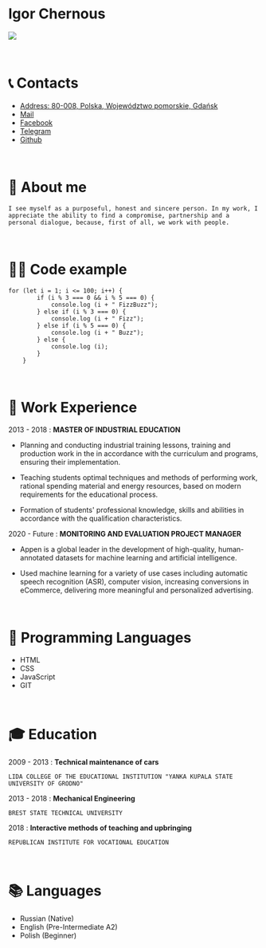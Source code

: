 Igor Chernous
=====
![](https://i2.paste.pics/f4cf65de4308a6e59188a60d9497f999.png)

&nbsp;

📞 Contacts
===========

* [Address: 80-008, Polska, Województwo pomorskie, Gdańsk](https://www.gdansk.pl/)
* [Mail](ichernous94@gmail.com)
* [Facebook](https://www.facebook.com/ichernous)
* [Telegram](@ichernous)
* [Github](https://github.com/ichernous94)

&nbsp;

📝 About me
=====

    I see myself as a purposeful, honest and sincere person. In my work, I appreciate the ability to find a compromise, partnership and a personal dialogue, because, first of all, we work with people.


&nbsp;

👨‍💻 Code example
=====

```
for (let i = 1; i <= 100; i++) {
        if (i % 3 === 0 && i % 5 === 0) {
            console.log (i + " FizzBuzz");
        } else if (i % 3 === 0) {
            console.log (i + " Fizz");
        } else if (i % 5 === 0) {
            console.log (i + " Buzz");
        } else {
            console.log (i);
        }
    }
```

&nbsp;

👔 Work Experience
=====

2013 - 2018
:   **MASTER OF INDUSTRIAL EDUCATION**

* Planning and conducting industrial training lessons, training and production work in the in accordance with the curriculum and programs, ensuring their implementation.

* Teaching students optimal techniques and methods of performing work, rational spending material and energy resources, based on modern requirements for the educational process.

* Formation of students' professional knowledge, skills and abilities in accordance with the qualification characteristics.

2020 - Future
:   **MONITORING AND EVALUATION PROJECT MANAGER**

* Appen is a global leader in the development of high-quality, human-annotated datasets for machine learning and artificial intelligence.

* Used machine learning for a variety of use cases including automatic speech recognition (ASR), computer vision, increasing conversions in eCommerce, delivering more meaningful and personalized advertising.

&nbsp;

💾 Programming Languages
=====

* HTML
* CSS
* JavaScript
* GIT

&nbsp;

🎓 Education
=====

2009 - 2013
:   **Technical maintenance of cars**

    LIDA COLLEGE OF THE EDUCATIONAL INSTITUTION "YANKA KUPALA STATE UNIVERSITY OF GRODNO"

2013 - 2018
:   **Mechanical Engineering**

    BREST STATE TECHNICAL UNIVERSITY

2018
:   **Interactive methods of teaching and upbringing**

    REPUBLICAN INSTITUTE FOR VOCATIONAL EDUCATION

&nbsp;

📚 Languages
=====

* Russian (Native)
* English (Pre-Intermediate A2)
* Polish (Beginner)